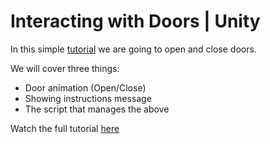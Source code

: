 <h1>Interacting with Doors | Unity</h1>
<p>In this simple <a href="https://www.youtube.com/watch?v=nONlAXpCkag">tutorial</a> we are going to open and close doors.</p>
<p>We will cover three things:
<ul>
	<li>Door animation (Open/Close)</li>
	<li>Showing instructions message</li>
	<li>The script that manages the above</li>
</ul>
</p>
<p>Watch the full tutorial <a href="https://www.youtube.com/watch?v=nONlAXpCkag">here</a></p>